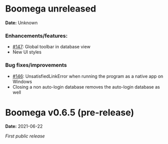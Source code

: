# Boomega unreleased

**Date:** Unknown

### Enhancements/features:

* [#147](https://github.com/Dansoftowner/Boomega/issues/147): Global toolbar in database view
* New UI styles

### Bug fixes/improvements

* [#146](https://github.com/Dansoftowner/Boomega/issues/146): UnsatisfiedLinkError when running the program as a native app on Windows 
* Closing a non auto-login database removes the auto-login database as well

# Boomega v0.6.5 (pre-release)

**Date:** 2021-06-22

_First public release_